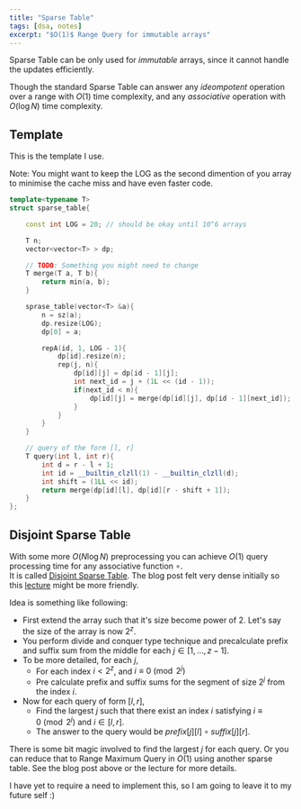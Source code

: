 ```yaml
---
title: "Sparse Table"
tags: [dsa, notes]
excerpt: "$O(1)$ Range Query for immutable arrays"
---
```


Sparse Table can be only used for $immutable$ arrays, since it cannot handle the updates efficiently. 

Though the standard Sparse Table can answer any $ideompotent$ operation over a range with $O(1)$ time complexity, 
and any $associative$ operation with $O(\log N)$ time complexity. 

## Template

This is the template I use. 

Note: You might want to keep the LOG as the second dimention of you array to minimise the cache miss and have even faster code.
```cpp
template<typename T>
struct sparse_table{

    const int LOG = 20; // should be okay until 10^6 arrays

    T n;
    vector<vector<T> > dp;

    // TODO: Something you might need to change
    T merge(T a, T b){
        return min(a, b);
    }

    sprase_table(vector<T> &a){
        n = sz(a);
        dp.resize(LOG);
        dp[0] = a;

        repA(id, 1, LOG - 1){
            dp[id].resize(n);
            rep(j, n){
                dp[id][j] = dp[id - 1][j];
                int next_id = j + (1L << (id - 1));
                if(next_id < n){
                    dp[id][j] = merge(dp[id][j], dp[id - 1][next_id]);
                }
            }
        }
    }

    // query of the form [l, r]
    T query(int l, int r){
        int d = r - l + 1;
        int id = __builtin_clzll(1) - __builtin_clzll(d); 
        int shift = (1LL << id);
        return merge(dp[id][l], dp[id][r - shift + 1]);
    }
};
```

## Disjoint Sparse Table
With some more $O(N\log N)$ preprocessing you can achieve $O(1)$ query processing time for any associative function $\circ$.  
It is called [Disjoint Sparse Table](https://discuss.codechef.com/t/tutorial-disjoint-sparse-table/17404). 
The blog post felt very dense initially so this [lecture](https://youtu.be/Ti_U3Q_G7yM?t=3861) might be more friendly.


Idea is something like following:
* First extend the array such that it's size become power of 2. Let's say the size of the array is now $2^z$.
* You perform divide and conquer type technique and precalculate prefix and suffix sum from the middle for each $j \in [1, \ldots, z - 1]$.
* To be more detailed, for each $j$,
    * For each index $i < 2^z$, and $i \equiv 0 \pmod{2^j}$
    * Pre calculate prefix and suffix sums for the segment of size $2^j$ from the index $i$.
* Now for each query of form $[l, r]$, 
    * Find the largest $j$ such that there exist an index $i$ satisfying $i \equiv 0 \pmod{2^j}$ and $i \in [l, r]$.
    * The answer to the query would be $prefix[j][l] \circ suffix[j][r]$.

There is some bit magic involved to find the largest $j$ for each query. Or you can reduce that to Range Maximum Query in $O(1)$ using another sparse table.
See the blog post above or the lecture for more details.

I have yet to require a need to implement this, so I am going to leave it to my future self :)

